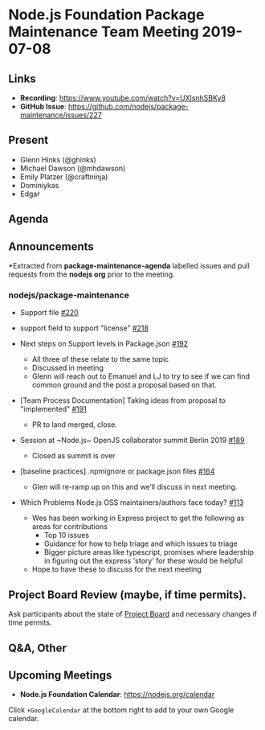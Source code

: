 # Node.js Foundation Package Maintenance Team Meeting 2019-07-08

## Links

* **Recording**: https://www.youtube.com/watch?v=UXlsnhSBKy8
* **GitHub Issue**: https://github.com/nodejs/package-maintenance/issues/227

## Present
* Glenn Hinks (@ghinks)
* Michael Dawson (@mhdawson)
* Emily Platzer (@craftninja)
* Dominiykas 
* Edgar


## Agenda

## Announcements
 
*Extracted from **package-maintenance-agenda** labelled issues and pull requests from the **nodejs org** prior to the meeting.

### nodejs/package-maintenance

* Support file [#220](https://github.com/nodejs/package-maintenance/pull/220)
* support field to support "license" 
[#218](https://github.com/nodejs/package-maintenance/issues/218)
* Next steps on Support levels in Package.json [#192](https://github.com/nodejs/package-maintenance/issues/192)
  * All three of these relate to the same topic
  * Discussed in meeting
  * Glenn will reach out to Emanuel and LJ to try to see if we can find common ground and the
    post a proposal based on that.
 

* \[Team Process Documentation\] Taking ideas from proposal to "implemented" [#191](https://github.com/nodejs/package-maintenance/issues/191)
  * PR to land merged, close.

* Session at ~Node.js~ OpenJS collaborator summit Berlin 2019 
[#189](https://github.com/nodejs/package-maintenance/issues/189)
  * Closed as summit is over

* \[baseline practices\] .npmignore or package.json files 
  [#164](https://github.com/nodejs/package-maintenance/issues/164)
  * Glen will re-ramp up on this and we’ll discuss in next meeting.

* Which Problems Node.js OSS maintainers/authors face today? [#113](https://github.com/nodejs/package-maintenance/issues/113)
   * Wes has been working in Express project to get the following as areas for contributions
     * Top 10 issues
     * Guidance for how to help triage and which issues to triage
     * Bigger picture areas like typescript, promises where leadership in figuring out the express 'story'
       for these would be helpful 
  * Hope to have these to discuss for the next meeting


## Project Board Review (maybe, if time permits).

Ask participants about the state of [Project Board](https://github.com/nodejs/package-maintenance/projects/1) and necessary changes if time permits.

## Q&A, Other

## Upcoming Meetings

* **Node.js Foundation Calendar**: https://nodejs.org/calendar

Click `+GoogleCalendar` at the bottom right to add to your own Google calendar.

